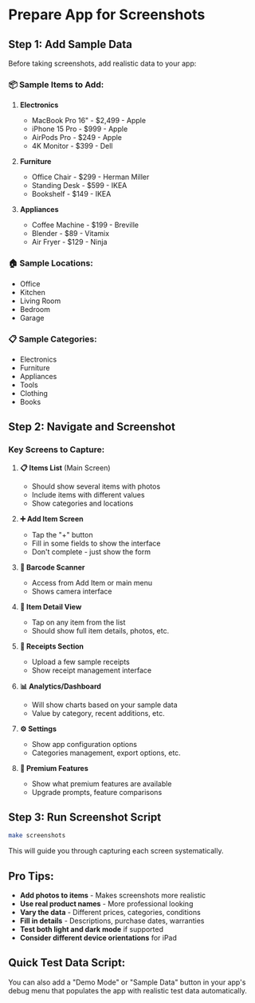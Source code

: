 # Prepare App for Screenshots

## Step 1: Add Sample Data

Before taking screenshots, add realistic data to your app:

### 📦 Sample Items to Add:
1. **Electronics**
   - MacBook Pro 16" - $2,499 - Apple
   - iPhone 15 Pro - $999 - Apple  
   - AirPods Pro - $249 - Apple
   - 4K Monitor - $399 - Dell

2. **Furniture**
   - Office Chair - $299 - Herman Miller
   - Standing Desk - $599 - IKEA
   - Bookshelf - $149 - IKEA

3. **Appliances**
   - Coffee Machine - $199 - Breville
   - Blender - $89 - Vitamix
   - Air Fryer - $129 - Ninja

### 🏠 Sample Locations:
- Office
- Kitchen
- Living Room
- Bedroom
- Garage

### 📋 Sample Categories:
- Electronics
- Furniture
- Appliances
- Tools
- Clothing
- Books

## Step 2: Navigate and Screenshot

### Key Screens to Capture:

1. **📋 Items List** (Main Screen)
   - Should show several items with photos
   - Include items with different values
   - Show categories and locations

2. **➕ Add Item Screen**
   - Tap the "+" button
   - Fill in some fields to show the interface
   - Don't complete - just show the form

3. **📱 Barcode Scanner**
   - Access from Add Item or main menu
   - Shows camera interface

4. **📄 Item Detail View**
   - Tap on any item from the list
   - Should show full item details, photos, etc.

5. **🧾 Receipts Section**
   - Upload a few sample receipts
   - Show receipt management interface

6. **📊 Analytics/Dashboard**
   - Will show charts based on your sample data
   - Value by category, recent additions, etc.

7. **⚙️ Settings**
   - Show app configuration options
   - Categories management, export options, etc.

8. **💎 Premium Features**
   - Show what premium features are available
   - Upgrade prompts, feature comparisons

## Step 3: Run Screenshot Script

```bash
make screenshots
```

This will guide you through capturing each screen systematically.

## Pro Tips:

- **Add photos to items** - Makes screenshots more realistic
- **Use real product names** - More professional looking
- **Vary the data** - Different prices, categories, conditions
- **Fill in details** - Descriptions, purchase dates, warranties
- **Test both light and dark mode** if supported
- **Consider different device orientations** for iPad

## Quick Test Data Script:

You can also add a "Demo Mode" or "Sample Data" button in your app's debug menu that populates the app with realistic test data automatically.